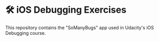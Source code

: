 # 🛠 iOS Debugging Exercises

This repository contains the "SoManyBugs" app used in Udacity's iOS Debugging course.
